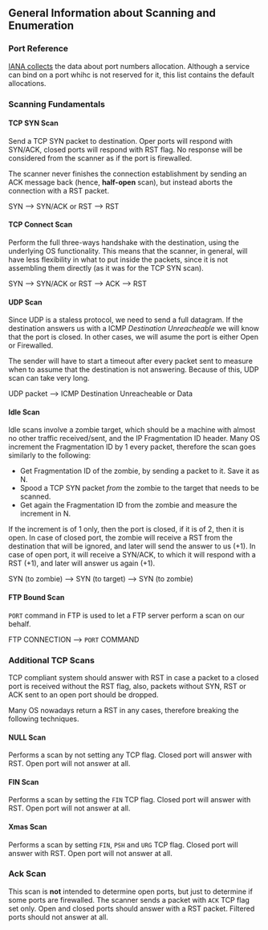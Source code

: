 ## General Information about Scanning and Enumeration

### Port Reference

[IANA collects](http://www.iana.org/assignments/port-numbers) the data about port numbers
allocation. Although a service can bind on a port whihc is not reserved for it, this list contains
the default allocations.

### Scanning Fundamentals

#### TCP SYN Scan

Send a TCP SYN packet to destination. Oper ports will respond with SYN/ACK, closed ports will respond
    with RST flag. No response will be considered from the scanner as if the port is firewalled.

The scanner never finishes the connection establishment by sending an ACK message back (hence,
**half-open** scan), but instead aborts the connection with a RST packet.

SYN --> SYN/ACK or RST --> RST

#### TCP Connect Scan

Perform the full three-ways handshake with the destination, using the underlying OS functionality.
This means that the scanner, in general, will have less flexibility in what to put inside the
packets, since it is not assembling them directly (as it was for the TCP SYN scan).

SYN --> SYN/ACK or RST --> ACK --> RST

#### UDP Scan

Since UDP is a staless protocol, we need to send a full datagram. If the destination answers us with
a ICMP *Destination Unreacheable* we will know that the port is closed. In other cases, we will
asume the port is either Open or Firewalled.

The sender will have to start a timeout after every packet sent to measure when to assume that the
destination is not answering. Because of this, UDP scan can take very long.

UDP packet --> ICMP Destination Unreacheable or Data 

#### Idle Scan

Idle scans involve a zombie target, which should be a machine with almost no other traffic
received/sent, and the IP Fragmentation ID header. Many OS increment the Fragmentation ID by 1 every
packet, therefore the scan goes similarly to the following:

* Get Fragmentation ID of the zombie, by sending a packet to it. Save it as N.
* Spood a TCP SYN packet *from* the zombie to the target that needs to be scanned.
* Get again the Fragmentation ID from the zombie and measure the increment in N.

If the increment is of 1 only, then the port is closed, if it is of 2, then it is open.
In case of closed port, the zombie will receive a RST from the destination that will be ignored, and
later will send the answer to us (+1).
In case of open port, it will receive a SYN/ACK, to which it will respond with a RST (+1), and later
will answer us again (+1).

SYN (to zombie) --> SYN (to target) --> SYN (to zombie)

#### FTP Bound Scan

`PORT` command in FTP is used to let a FTP server perform a scan on our behalf.

FTP CONNECTION --> `PORT` COMMAND 

### Additional TCP Scans

TCP compliant system should answer with RST in case
a packet to a closed port is received without the RST flag, also, packets without SYN, RST or ACK
sent to an open port should be dropped.

Many OS nowadays return a RST in any cases, therefore breaking the following techniques.

#### NULL Scan

Performs a scan by not setting any TCP flag. Closed port will answer with RST. Open port will not
answer at all.

#### FIN Scan

Performs a scan by setting the `FIN` TCP flag. Closed port will answer with RST. Open port will not
answer at all.

#### Xmas Scan

Performs a scan by setting `FIN`, `PSH` and `URG` TCP flag. Closed port will answer with RST. Open port will not
answer at all.

### Ack Scan

This scan is **not** intended to determine open ports, but just to determine if some ports are
firewalled. The scanner sends a packet with `ACK` TCP flag set only. Open and closed ports should
answer with a RST packet. Filtered ports should not answer at all.











